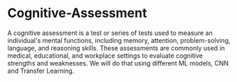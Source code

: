 # Cognitive-Assessment
A cognitive assessment is a test or series of tests used to measure an individual's mental functions, including memory, attention, problem-solving, language, and reasoning skills. These assessments are commonly used in medical, educational, and workplace settings to evaluate cognitive strengths and weaknesses. We will do that using different ML models, CNN and Transfer Learning.

